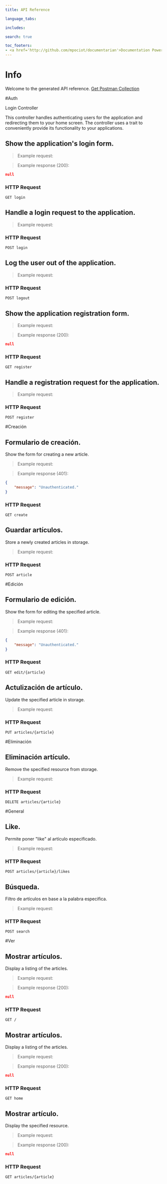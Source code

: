 ```yaml
---
title: API Reference

language_tabs:

includes:

search: true

toc_footers:
- <a href='http://github.com/mpociot/documentarian'>Documentation Powered by Documentarian</a>
---
```

<!-- START_INFO -->
# Info

Welcome to the generated API reference.
[Get Postman Collection](http://localhost/docs/collection.json)

<!-- END_INFO -->

#Auth


Login Controller

This controller handles authenticating users for the application and redirecting them to your home screen. The controller uses a trait to conveniently provide its functionality to your applications.
<!-- START_66e08d3cc8222573018fed49e121e96d -->
## Show the application&#039;s login form.

> Example request:


> Example response (200):

```json
null
```

### HTTP Request
`GET login`


<!-- END_66e08d3cc8222573018fed49e121e96d -->

<!-- START_ba35aa39474cb98cfb31829e70eb8b74 -->
## Handle a login request to the application.

> Example request:



### HTTP Request
`POST login`


<!-- END_ba35aa39474cb98cfb31829e70eb8b74 -->

<!-- START_e65925f23b9bc6b93d9356895f29f80c -->
## Log the user out of the application.

> Example request:



### HTTP Request
`POST logout`


<!-- END_e65925f23b9bc6b93d9356895f29f80c -->

<!-- START_ff38dfb1bd1bb7e1aa24b4e1792a9768 -->
## Show the application registration form.

> Example request:


> Example response (200):

```json
null
```

### HTTP Request
`GET register`


<!-- END_ff38dfb1bd1bb7e1aa24b4e1792a9768 -->

<!-- START_d7aad7b5ac127700500280d511a3db01 -->
## Handle a registration request for the application.

> Example request:



### HTTP Request
`POST register`


<!-- END_d7aad7b5ac127700500280d511a3db01 -->

#Creación


<!-- START_e427062cd1a117c871e8123b502ae80f -->
## Formulario de creación.

Show the form for creating a new article.

> Example request:


> Example response (401):

```json
{
    "message": "Unauthenticated."
}
```

### HTTP Request
`GET create`


<!-- END_e427062cd1a117c871e8123b502ae80f -->

<!-- START_19290c090b87bf5f682da8225c993a2b -->
## Guardar artículos.

Store a newly created articles in storage.

> Example request:



### HTTP Request
`POST article`


<!-- END_19290c090b87bf5f682da8225c993a2b -->

#Edición


<!-- START_20beb0671627a25967521e1665605445 -->
## Formulario de edición.

Show the form for editing the specified article.

> Example request:


> Example response (401):

```json
{
    "message": "Unauthenticated."
}
```

### HTTP Request
`GET edit/{article}`


<!-- END_20beb0671627a25967521e1665605445 -->

<!-- START_9bbde8f3a0410224d83088d6ddc613f2 -->
## Actulización de artículo.

Update the specified article in storage.

> Example request:



### HTTP Request
`PUT articles/{article}`


<!-- END_9bbde8f3a0410224d83088d6ddc613f2 -->

#Eliminación


<!-- START_aa3785d77e84c9c6db7a0248ecba30ae -->
## Eliminación artículo.

Remove the specified resource from storage.

> Example request:



### HTTP Request
`DELETE articles/{article}`


<!-- END_aa3785d77e84c9c6db7a0248ecba30ae -->

#General


<!-- START_7f51dddc361c8072bf2dca9e1312f757 -->
## Like.

Permite poner &quot;like&quot; al artículo especificado.

> Example request:



### HTTP Request
`POST articles/{article}/likes`


<!-- END_7f51dddc361c8072bf2dca9e1312f757 -->

<!-- START_a824fc42f761eee232ba6010c8f7641d -->
## Búsqueda.

Filtro de artículos en base a la palabra especifica.

> Example request:



### HTTP Request
`POST search`


<!-- END_a824fc42f761eee232ba6010c8f7641d -->

#Ver


<!-- START_53be1e9e10a08458929a2e0ea70ddb86 -->
## Mostrar artículos.

Display a listing of the articles.

> Example request:


> Example response (200):

```json
null
```

### HTTP Request
`GET /`


<!-- END_53be1e9e10a08458929a2e0ea70ddb86 -->

<!-- START_cb859c8e84c35d7133b6a6c8eac253f8 -->
## Mostrar artículos.

Display a listing of the articles.

> Example request:


> Example response (200):

```json
null
```

### HTTP Request
`GET home`


<!-- END_cb859c8e84c35d7133b6a6c8eac253f8 -->

<!-- START_869c8af2ead7fd5dae5a2e78d7d31f44 -->
## Mostrar artículo.

Display the specified resource.

> Example request:


> Example response (200):

```json
null
```

### HTTP Request
`GET articles/{article}`


<!-- END_869c8af2ead7fd5dae5a2e78d7d31f44 -->


